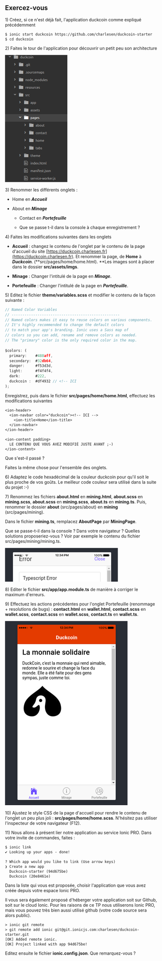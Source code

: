 ## Exercez-vous

1\) Créez, si ce n'est déjà fait, l'application duckcoin comme expliqué précédemment

```
$ ionic start duckcoin https://github.com/charlesen/duckcoin-starter
$ cd duckcoin
```

2\) Faites le tour de l'application pour découvrir un petit peu son architecture

![](/assets/archi_duckcoin.png)

3\) Renommer les différents onglets :

* Home en _**Accueil**_

* About en _**Minage**_

  * Contact en _**Portefeuille**_

  * Que se passe t-il dans la console à chaque enregistrement ?

4\) Faites les modifications suivantes dans les onglets

* **Accueil** : changez le contenu de l'onglet par le contenu de la page d'accueil du site [https://duckcoin.charlesen.fr](https://duckcoin.charlesen.fr). Et renommer la page, de **Home** à _**Duckcoin**_. \(**src/pages/home/home.html\). **Les images sont à placer dans le dossier **src/assets/imgs**.

* **Minage** : Changer l'intitulé de la page en _**Minage**_.

* **Portefeuille** : Changer l'intitulé de la page en _**Portefeuille**_.

5\) Editez le fichier **theme/variables.scss** et modifier le contenu de la façon suivante :

```js
// Named Color Variables
// --------------------------------------------------
// Named colors makes it easy to reuse colors on various components.
// It's highly recommended to change the default colors
// to match your app's branding. Ionic uses a Sass map of
// colors so you can add, rename and remove colors as needed.
// The "primary" color is the only required color in the map.

$colors: (
  primary:    #488aff,
  secondary:  #32db64,
  danger:     #f53d3d,
  light:      #f4f4f4,
  dark:       #222,
  duckcoin :  #df4932 // <!-- ICI
);
```

Enregistrez, puis dans le fichier **src/pages/home/home.html**, effectuez les modifications suivantes

```
<ion-header>
  <ion-navbar color="duckcoin"><!-- ICI -->
    <ion-title>Home</ion-title>
  </ion-navbar>
</ion-header>

<ion-content padding>
  LE CONTENU QUE VOUS AVEZ MODIFIÉ JUSTE AVANT ;-)
</ion-content>
```

Que s'est-il passé ?

Faites la même chose pour l'ensemble des onglets.

6\) Adaptez le code hexadécimal de la couleur duckcoin pour qu'il soit le plus proche de vos goûts. Le meilleur code couleur sera utilisé dans la suite du projet :-\)

7\) Renommez les fichiers **about.html** en **mining.html**, **about.scss** en **mining.scss**, **about.scss** en **mining.scss**, **about.ts** en **mining.ts**. Puis, renommer le dossier **about** \(src/pages/about\) en **mining** \(src/pages/mining\).

Dans le fichier **mining.ts**, remplacez **AboutPage** par **MiningPage**.

Que se passe-t-il dans la console ? Dans votre navigateur ? Quelles solutions proposeriez-vous ? Voir par exemple le contenu du fichier src/pages/mining/mining.ts.

![](/assets/ionic_error2.png)

8\) Editer le fichier **src/app/app.module.ts** de manière à corriger le maximum d'erreurs.

9\) Effectuez les actions précédentes pour l'onglet Portefeuille \(renommage + resolutions de bugs\) : **contact.html** en **wallet.html**, **contact.scss** en **wallet.scss**, **contact.scss** en **wallet.scss**, **contact.ts** en **wallet.ts**.

![](/assets/screen_duck_2.png)

10\) Ajustez le style CSS de la page d'accueil pour rendre le contenu de l'onglet un peu plus joli : **src/pages/home/home.scss**. N'hésitez pas utiliser l'inspecteur de votre navigateur \(F12\).

11\) Nous allons à présent lier notre application au service Ionic PRO. Dans votre invite de commandes, faites :

```
$ ionic link
✔ Looking up your apps - done!

? Which app would you like to link (Use arrow keys)
❯ Create a new app
  Duckcoin-starter (94d675be)
  Duckcoin (20e8461e)

```

Dans la liste qui vous est proposée, choisir l'application que vous avez créée depuis votre espace Ionic PRO.

Il vous sera également proposé d'héberger votre application soit sur Github, soit sur le cloud Ionic. Pour les raisons de ce TP nous utiliserons Ionic PRO, mais vous pouvez très bien aussi utilisé github \(votre code source sera alors public\).

```
> ionic git remote
> git remote add ionic git@git.ionicjs.com:charlesen/duckcoin-starter.git
[OK] Added remote ionic.
[OK] Project linked with app 94d675be!
```

Editez ensuite le fichier **ionic.config.json**. Que remarquez-vous ?

[^1]: Ubuntu Ionic Installer : [https://github.com/nraboy/ubuntu-ionic-installer/blob/master/ubuntu\_ionic\_installer.sh](https://github.com/nraboy/ubuntu-ionic-installer/blob/master/ubuntu_ionic_installer.sh)

[^2]: _How to prevent permission errors_ : [https://docs.npmjs.com/getting-started/fixing-npm-permissions](https://docs.npmjs.com/getting-started/fixing-npm-permissions)
